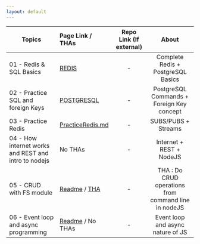 ```yaml
---
layout: default
---
```


| Topics                                               | Page Link / THAs                                                                                                                                  | Repo Link (If external) |                        About                         |
| ---------------------------------------------------- | :------------------------------------------------------------------------------------------------------------------------------------------------ | :---------------------: | :--------------------------------------------------: |
| 01 - Redis & SQL Basics                              | [REDIS](/links/day1/REDIS.md)                                                                                                                     |            -            |          Complete Redis + PostgreSQL Basics          |
| 02 - Practice SQL and foreign Keys                   | [POSTGRESQL](/links/day2/POSTGRESQL.md)                                                                                                           |            -            |      PostgreSQL Commands + Foreign Key concept       |
| 03 - Practice Redis                                  | [PracticeRedis.md](/links/day3/practiceredis.md)                                                                                                  |            -            |                 SUBS/PUBS + Streams                  |
| 04 - How internet works and REST and intro to nodejs | No THAs                                                                                                                                           |            -            |               Internet + REST + NodeJS               |
| 05 - CRUD with FS module                             | [Readme](/links/day5/README.md) / [THA](https://github.com/thedeepakchaturvedi/Devsnest-Backend/tree/main/05%20-%20CRUD%20with%20fs%20module/THA) |            -            | THA : Do CRUD operations from command line in nodeJS |
| 06 - Event loop and async programming                | [Readme](/links/day6/README.md) / No THAs                                                                                                         |            -            |          Event loop and async nature of JS           |

